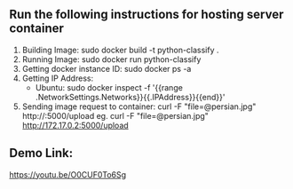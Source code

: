 ## Run the following instructions for hosting server container
1. Building Image: sudo docker build -t python-classify .
2. Running Image: sudo docker run python-classify
3. Getting docker instance ID: sudo docker ps -a
4. Getting IP Address:
    - Ubuntu: sudo docker inspect -f '{{range .NetworkSettings.Networks}}{{.IPAddress}}{{end}}'  <InstanceId>
5. Sending image request to container: curl -F "file=@persian.jpg" http://<ipAddress>:5000/upload
    eg. curl -F "file=@persian.jpg" http://172.17.0.2:5000/upload
    
    
## Demo Link:
https://youtu.be/O0CUF0To6Sg
